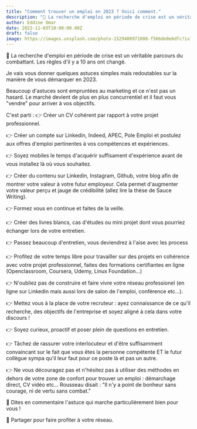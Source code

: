 ```yaml
---
title: "Comment trouver un emploi en 2023 ? Voici comment."
description: "💼 La recherche d'emploi en période de crise est un véritable parcours du combattant."
author: Eddine Omar
date: 2022-11-03T10:00:00.00Z
draft: false
image: https://images.unsplash.com/photo-1529400971008-f566de0e6dfc?ixlib=rb-4.0.3&ixid=MnwxMjA3fDB8MHxwaG90by1wYWdlfHx8fGVufDB8fHx8&auto=format&fit=crop&w=1170&q=80
---
```


💼 La recherche d'emploi en période de crise est un véritable parcours du combattant. Les règles d'il y a 10 ans ont changé.

Je vais vous donner quelques astuces simples mais redoutables sur la manière de vous démarquer en 2023.

Beaucoup d'astuces sont empruntées au marketing et ce n'est pas un hasard. Le marché devient de plus en plus concurrentiel et il faut vous "vendre" pour arriver à vos objectifs.

C'est parti :
👉 Créer un CV cohérent par rapport à votre projet professionnel.

👉 Créer un compte sur Linkedin, Indeed, APEC, Pole Emploi et postulez aux offres d'emploi pertinentes à vos compétences et expériences.

👉 Soyez mobiles le temps d'acquérir suffisament d'expérience avant de vous installez là où vous souhaitez.

👉 Créer du contenu sur Linkedin, Instagram, Github, votre blog afin de montrer votre valeur à votre futur employeur. Cela permet d'augmenter votre valeur perçu et jauge de crédibilité (allez lire la thèse de Sauce Writing).

👉 Formez vous en continue et faites de la veille.

👉 Créer des livres blancs, cas d'études ou mini projet dont vous pourriez échanger lors de votre entretien.

👉 Passez beaucoup d'entretien, vous deviendrez à l'aise avec les process

👉 Profitez de votre temps libre pour travailler sur des projets en cohérence avec votre projet professionnel, faites des formations certifiantes en ligne (Openclassroom, Coursera, Udemy, Linux Foundation...)

👉 N'oubliez pas de construire et faire vivre votre réseau professionel (en ligne sur Linkedin mais aussi lors de salon de l'emploi, conférence etc...).

👉 Mettez vous à la place de votre recruteur : ayez connaissance de ce qu'il recherche, des objectifs de l'entreprise et soyez aligné à cela dans votre discours !

👉 Soyez curieux, proactif et poser plein de questions en entretien.

👉 Tâchez de rassurer votre interlocuteur et d'être suffisamment convaincant sur le fait que vous êtes la personne compétente ET le futur collègue sympa qu'il leur faut pour ce poste là et pas un autre.

👉 Ne vous découragez pas et n'hésitez pas à utiliser des méthodes en dehors de votre zone de confort pour trouver un emploi : démarchage direct, CV vidéo etc...
Rousseau disait : "Il n'y a point de bonheur sans courage, ni de vertu sans combat."

💬 Dites en commentaire l'astuce qui marche particulièrement bien pour vous !

🤝 Partager pour faire profiter à votre réseau.
